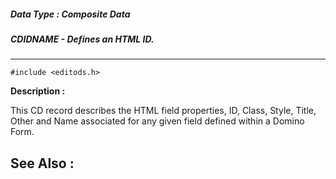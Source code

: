 ##### Data Type : Composite Data
##### CDIDNAME - Defines an HTML ID.
---
```
#include <editods.h>
```
**Description :**

This CD record describes the HTML field properties, ID, Class, Style, Title, 
Other and Name associated for any given field defined within a Domino Form.

**See Also :**
---

